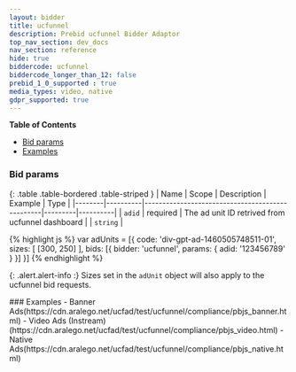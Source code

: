 ```yaml
---
layout: bidder
title: ucfunnel
description: Prebid ucfunnel Bidder Adaptor
top_nav_section: dev_docs
nav_section: reference
hide: true
biddercode: ucfunnel
biddercode_longer_than_12: false
prebid_1_0_supported : true
media_types: video, native
gdpr_supported: true
---
```


**Table of Contents**

- [Bid params](#ucfunnel-bid-params)
- [Examples](#ucfunnel-examples)

<a name="ucfunnel-bid-params" />

### Bid params

{: .table .table-bordered .table-striped }
| Name   | Scope    | Description                                     | Example | Type     |
|--------|----------|-------------------------------------------------|---------|----------|
| `adid` | required | The ad unit ID retrived from ucfunnel dashboard |         | `string` |

{% highlight js %}
var adUnits = [{
    code: 'div-gpt-ad-1460505748511-01',
    sizes: [
        [300, 250]
    ],
    bids: [{
        bidder: 'ucfunnel',
        params: {
            adid: '123456789'
        }
    }]
}]
{% endhighlight %}

{: .alert.alert-info :}
Sizes set in the `adUnit` object will also apply to the ucfunnel bid requests.

<a name="ucfunnel-examples" />
### Examples
  - Banner Ads(https://cdn.aralego.net/ucfad/test/ucfunnel/compliance/pbjs_banner.html)
  - Video Ads (Instream)(https://cdn.aralego.net/ucfad/test/ucfunnel/compliance/pbjs_video.html)
  - Native Ads(https://cdn.aralego.net/ucfad/test/ucfunnel/compliance/pbjs_native.html)
